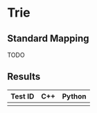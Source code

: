 # Trie

## Standard Mapping

TODO

## Results

| Test ID | C++ | Python |
| --- | --- | --- |
| | | |
